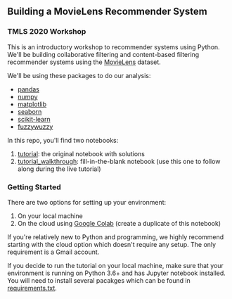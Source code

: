 ## Building a MovieLens Recommender System

### TMLS 2020 Workshop 

This is an introductory workshop to recommender systems using Python. We'll be building collaborative filtering and content-based filtering recommender systems using the [MovieLens](https://grouplens.org/datasets/movielens/) dataset.  

We'll be using these packages to do our analysis:

- [pandas](https://pandas.pydata.org/)
- [numpy](https://numpy.org/)
- [matplotlib](https://matplotlib.org/)
- [seaborn](https://seaborn.pydata.org/)
- [scikit-learn](https://scikit-learn.org/stable/)
- [fuzzywuzzy](https://pypi.org/project/fuzzywuzzy/)

In this repo, you'll find two notebooks:

1. [tutorial](tutorial.ipynb): the original notebook with solutions 
2. [tutorial_walkthrough](tutorial_walkthrough.ipynb): fill-in-the-blank notebook (use this one to follow along during the live tutorial)

### Getting Started 

There are two options for setting up your environment:

1. On your local machine 
2. On the cloud using [Google Colab](https://colab.research.google.com/drive/1UykHTqqHvJ075cX7oT086hNGOq0BBVhp?usp=sharing) (create a duplicate of this notebook)

If you're relatively new to Python and programming, we highly recommend starting with the cloud option which doesn't require any setup. The only requirement is a Gmail account. 

If you decide to run the tutorial on your local machine, make sure that your environment is running on Python 3.6+ and has Jupyter notebook installed. You will need to install several pacakges which can be found in [requirements.txt](https://github.com/topspinj/diabetes-ml-workshop/blob/master/requirements.txt).
